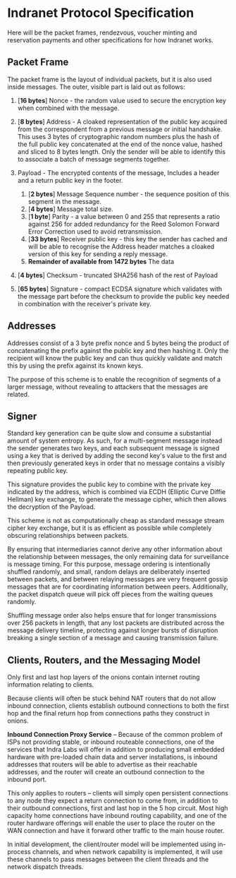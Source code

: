 # Indranet Protocol Specification

Here will be the packet frames, rendezvous, voucher minting and reservation
payments and other specifications for how Indranet works.

## Packet Frame

The packet frame is the layout of individual packets, but it is also used
inside messages. The outer, visible part is laid out as follows:

1. [**16 bytes**] Nonce - the random value used to secure the encryption key
   when combined with the message.
2. [**8 bytes**] Address - A cloaked representation of the public key acquired
   from the correspondent from a previous message or initial handshake. This
   uses 3 bytes of cryptographic random numbers plus the hash of the full
   public key concatenated at the end of the nonce value, hashed and sliced
   to 8 bytes length. Only the sender will be able to identify this to
   associate a batch of message segments together.
3. Payload - The encrypted contents of the message, Includes a header and a
   return public key in the footer.
	1. [**2 bytes**] Message Sequence number - the sequence position of this
	   segment in the message.
	2. [**4 bytes**] Message total size.
	3. [**1 byte**] Parity - a value between 0 and 255 that represents a
	   ratio against 256 for added redundancy for the Reed Solomon
	   Forward Error Correction used to avoid retransmission.
	4. [**33 bytes**] Receiver public key - this key the sender has cached
	   and will be able to recognise the Address header matches a
	   cloaked version of this key for sending a reply message.
	5. **Remainder of available from 1472 bytes**  The data

4. [**4 bytes**] Checksum - truncated SHA256 hash of the rest of Payload
5. [**65 bytes**] Signature - compact ECDSA signature which validates with the
   message part before the checksum to provide the public key needed in
   combination with the receiver's private key.

## Addresses

Addresses consist of a 3 byte prefix nonce and 5 bytes being the product of
concatenating the prefix against the public key and then hashing it. Only the
recipient will know the public key and can thus quickly validate and match
this by using the prefix against its known keys.

The purpose of this scheme is to enable the recognition of segments of a
larger message, without revealing to attackers that the messages are related.

## Signer

Standard key generation can be quite slow and consume a substantial amount
of system entropy. As such, for a multi-segment message instead the sender
generates two keys, and each subsequent message is signed using a key that
is derived by adding the second key's value to the first and then previously
generated keys in order that no message contains a visibly repeating public key.

This signature provides the public key to combine with the private key
indicated by the address, which is combined via ECDH (Elliptic Curve Diffie
Hellman) key exchange, to generate the message cipher, which then allows the
decryption of the Payload.

This scheme is not as computationally cheap as standard message stream
cipher key exchange, but it is as efficient as possible while completely
obscuring relationships between packets.

By ensuring that intermediaries cannot derive any other information about
the relationship between messages, the only remaining data for surveillance
is message timing. For this purpose, message ordering is intentionally
shuffled randomly, and small, random delays are deliberately inserted
between packets, and between relaying messages are very frequent gossip
messages that are for coordinating information between peers. Additionally, the
packet dispatch queue will pick off pieces from the waiting queues randomly.

Shuffling message order also helps ensure that for longer transmissions over 256
packets in length, that any lost packets are distributed across the message
delivery timeline, protecting against longer bursts of disruption breaking a
single section of a message and causing transmission failure.

## Clients, Routers, and the Messaging Model

Only first and last hop layers of the onions contain internet routing 
information relating to clients.

Because clients will often be stuck behind NAT routers that do not allow inbound connection, clients establish outbound connections to both the first hop and the final return hop from connections paths they construct in onions.

**Inbound Connection Proxy Service** – Because of the common problem of ISPs not providing stable, or inbound routeable connections, one of the services that Indra Labs will offer in addition to producing small embedded hardware with pre-loaded chain data and server installations, is inbound addresses that routers will be able to advertise as their reachable addresses, and the router will create an outbound connection to the inbound port.

This only applies to routers – clients will simply open persistent connections to any node they expect a return connection to come from, in addition to their outbound connections, first and last hop in the 5 hop circuit. Most high capacity home connections have inbound routing capability, and one of the router hardware offerings will enable the user to place the router on the WAN connection and have it forward other traffic to the main house router.

In initial development, the client/router model will be implemented using in-process channels, and when network capability is implemented, it will use these channels to pass messages between the client threads and the network dispatch threads.

